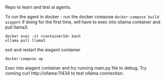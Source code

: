 Repo to learn and test ai agents. 

To run the agent in docker - run the docker compose ``` docker-compose build aiagent ```
if doing for the first time, will have to exec into ollama container and pull llama3. 
```
docker exec -it <containerId> bash
ollama pull llama3
```
exit and restart the aiagent container
```
docker-compose up
```
Exec into aiagent container and try running main.py file to debug. Try running curl http://ollama:11434 to test ollama connection. 
